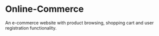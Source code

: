 # Online-Commerce
An e-commerce website with product browsing, shopping cart and user registration functionality. 
